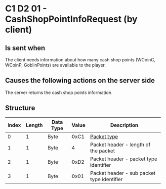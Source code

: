 # C1 D2 01 - CashShopPointInfoRequest (by client)

## Is sent when

The client needs information about how many cash shop points (WCoinC, WCoinP, GoblinPoints) are available to the player.

## Causes the following actions on the server side

The server returns the cash shop points information.

## Structure

| Index | Length | Data Type | Value | Description |
|-------|--------|-----------|-------|-------------|
| 0 | 1 |   Byte   | 0xC1  | [Packet type](PacketTypes.md) |
| 1 | 1 |    Byte   |   4   | Packet header - length of the packet |
| 2 | 1 |    Byte   | 0xD2  | Packet header - packet type identifier |
| 3 | 1 |    Byte   | 0x01  | Packet header - sub packet type identifier |